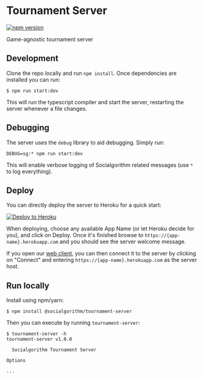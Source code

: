 # Tournament Server

[![npm version](https://badge.fury.io/js/%40socialgorithm%2Ftournament-server.svg)](https://badge.fury.io/js/%40socialgorithm%2Ftournament-server)

Game-agnostic tournament server

## Development

Clone the repo locally and run `npm install`. Once dependencies are installed you can run:

```
$ npm run start:dev
```

This will run the typescript compiler and start the server, restarting the server whenever a file changes.


## Debugging

The server uses the `debug` library to aid debugging. Simply run:

```
DEBUG=sg:* npm run start:dev
```

This will enable verbose logging of Socialgorithm related messages (use `*` to log everything).

## Deploy

You can directly deploy the server to Heroku for a quick start:

[![Deploy to Heroku](https://www.herokucdn.com/deploy/button.svg)](https://heroku.com/deploy?template=https://github.com/socialgorithm/tournament-server/tree/master)

When deploying, choose any available App Name (or let Heroku decide for you), and click on Deploy. Once it's finished browse to `https://{app-name}.herokuapp.com` and you should see the server welcome message.

If you open our [web client](https://play.socialgorithm.org), you can then connect it to the server by clicking on "Connect" and entering `https://{app-name}.herokuapp.com` as the server host.

## Run locally

Install using npm/yarn:

```console
$ npm install @socialgorithm/tournament-server
```

Then you can execute by running `tournament-server`:

```console
$ tournament-server -h
tournament-server v1.0.0

  Socialgorithm Tournament Server

Options

...
```

